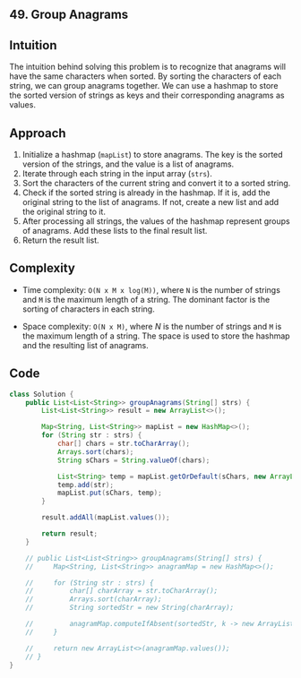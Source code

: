 ## 49. Group Anagrams

## Intuition

The intuition behind solving this problem is to recognize that anagrams will have the same characters when sorted. By sorting the characters of each string, we can group anagrams together. We can use a hashmap to store the sorted version of strings as keys and their corresponding anagrams as values.

## Approach

1. Initialize a hashmap (`mapList`) to store anagrams. The key is the sorted version of the strings, and the value is a list of anagrams.
2. Iterate through each string in the input array (`strs`).
3. Sort the characters of the current string and convert it to a sorted string.
4. Check if the sorted string is already in the hashmap. If it is, add the original string to the list of anagrams. If not, create a new list and add the original string to it.
5. After processing all strings, the values of the hashmap represent groups of anagrams. Add these lists to the final result list.
6. Return the result list.

## Complexity

- Time complexity: `O(N x M x log(M))`, where `N` is the number of strings and `M` is the maximum length of a string. The dominant factor is the sorting of characters in each string.

- Space complexity: `O(N x M)`, where $N$ is the number of strings and `M` is the maximum length of a string. The space is used to store the hashmap and the resulting list of anagrams.

## Code

```java
class Solution {
    public List<List<String>> groupAnagrams(String[] strs) {
        List<List<String>> result = new ArrayList<>();

        Map<String, List<String>> mapList = new HashMap<>();
        for (String str : strs) {
            char[] chars = str.toCharArray();
            Arrays.sort(chars);
            String sChars = String.valueOf(chars);

            List<String> temp = mapList.getOrDefault(sChars, new ArrayList<>());
            temp.add(str);
            mapList.put(sChars, temp);
        }

        result.addAll(mapList.values());

        return result;
    }

    // public List<List<String>> groupAnagrams(String[] strs) {
    //     Map<String, List<String>> anagramMap = new HashMap<>();

    //     for (String str : strs) {
    //         char[] charArray = str.toCharArray();
    //         Arrays.sort(charArray);
    //         String sortedStr = new String(charArray);

    //         anagramMap.computeIfAbsent(sortedStr, k -> new ArrayList<>()).add(str);
    //     }

    //     return new ArrayList<>(anagramMap.values());
    // }
}
```
